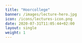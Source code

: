 ```yaml
---
title: "Hoorcollege"
banner: /images/lecture-hero.jpg
icon: /icons/lectures-icon.png
date: 2020-07-31T11:05:44+02:00
layout: single
weight: 1
---
```

